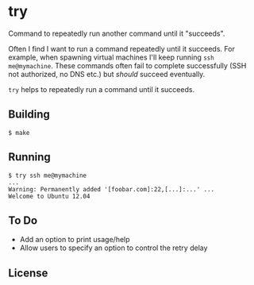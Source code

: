 # try

Command to repeatedly run another command until it "succeeds".

Often I find I want to run a command repeatedly until it succeeds. For example, when spawning virtual machines I'll keep running `ssh me@mymachine`. These commands often fail to complete successfully (SSH not authorized, no DNS etc.) but *should* succeed eventually.

`try` helps to repeatedly run a command until it succeeds.

## Building

    $ make

## Running

    $ try ssh me@mymachine
    ...
    Warning: Permanently added '[foobar.com]:22,[...]:...' ...
    Welcome to Ubuntu 12.04

## To Do

* Add an option to print usage/help
* Allow users to specify an option to control the retry delay

## License

